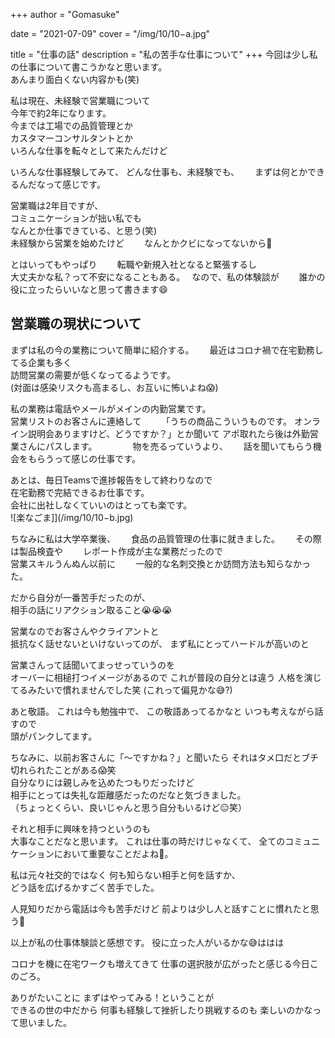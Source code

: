 +++
author = "Gomasuke"

date = "2021-07-09"
cover = "/img/10/10−a.jpg"

title = "仕事の話"
description = "私の苦手な仕事について"
+++
今回は少し私の仕事について書こうかなと思います。  
あんまり面白くない内容かも(笑)  
  
私は現在、未経験で営業職について  
今年で約2年になります。  
今までは工場での品質管理とか  
カスタマーコンサルタントとか  
いろんな仕事を転々として来たんだけど  
  
いろんな仕事経験してみて、
どんな仕事も、未経験でも、　　
まずは何とかできるんだなって感じです。  
  
営業職は2年目ですが、  
コミュニケーションが拙い私でも  
なんとか仕事できている、と思う(笑)  
未経験から営業を始めたけど　　
なんとかクビになってないから🤔  
  
  
とはいってもやっぱり　　
転職や新規入社となると緊張するし  
大丈夫かな私？って不安になることもある。　 
なので、私の体験談が　　
誰かの役に立ったらいいなと思って書きます😄  


## 営業職の現状について  
まずは私の今の業務について簡単に紹介する。　　
最近はコロナ禍で在宅勤務してる企業も多く  
訪問営業の需要が低くなってるようです。  
(対面は感染リスクも高まるし、お互いに怖いよね😱)  
  
私の業務は電話やメールがメインの内勤営業です。  
営業リストのお客さんに連絡して　　
「うちの商品こういうものです。
オンライン説明会ありますけど、どうですか？」とか聞いて
アポ取れたら後は外勤営業さんにパスします。　　
　　
物を売るっていうより、　　
話を聞いてもらう機会をもらうって感じの仕事です。　　

あとは、毎日Teamsで進捗報告をして終わりなので  
在宅勤務で完結できるお仕事です。  
会社に出社しなくていいのはとっても楽です。  
![楽なごま]](/img/10/10−b.jpg)
 
ちなみに私は大学卒業後、　　
食品の品質管理の仕事に就きました。　　
その際は製品検査や　　
レポート作成が主な業務だったので  
営業スキルうんぬん以前に　　
一般的な名刺交換とか訪問方法も知らなかった。
  
だから自分が一番苦手だったのが、  
相手の話にリアクション取ること😭😭😭  

営業なのでお客さんやクライアントと  
抵抗なく話せないといけないってのが、
まず私にとってハードルが高いのと

営業さんって話聞いてまっせっていうのを  
オーバーに相槌打つイメージがあるので
これが普段の自分とは違う
人格を演じてるみたいで慣れませんでした笑
 (これって偏見かな😅?)

あと敬語。
これは今も勉強中で、
この敬語あってるかなと
いつも考えながら話すので  
頭がパンクしてます。  
  
ちなみに、以前お客さんに「〜ですかね？」と聞いたら
それはタメ口だとブチ切れられたことがある😱笑  
自分なりには親しみを込めたつもりだったけど  
相手にとっては失礼な距離感だったのだなと気づきました。  
（ちょっとくらい、良いじゃんと思う自分もいるけど😑笑）  

それと相手に興味を持つというのも  
大事なことだなと思います。
これは仕事の時だけじゃなくて、
全てのコミュニケーションにおいて重要なことだよね🤔。
  
私は元々社交的ではなく 
何も知らない相手と何を話すか、  
どう話を広げるかすごく苦手でした。

人見知りだから電話は今も苦手だけど
前よりは少し人と話すことに慣れたと思う🤣

以上が私の仕事体験談と感想です。
役に立った人がいるかな😅ははは

コロナを機に在宅ワークも増えてきて
仕事の選択肢が広がったと感じる今日このごろ。

ありがたいことに
まずはやってみる！ということが  
できるの世の中だから
何事も経験して挫折したり挑戦するのも
楽しいのかなって思いました。
